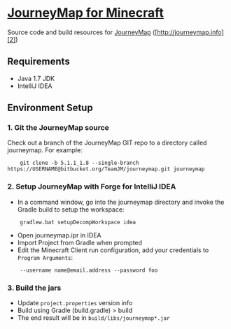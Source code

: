 # [JourneyMap for Minecraft][1]

Source code and build resources for [JourneyMap][2] ([http://journeymap.info][2])

## Requirements

* Java 1.7 JDK
* IntelliJ IDEA

## Environment Setup

### 1. Git the JourneyMap source

Check out a branch of the JourneyMap GIT repo to a directory called journeymap.  For example:

```
    git clone -b 5.1.1_1.8 --single-branch https://USERNAME@bitbucket.org/TeamJM/journeymap.git journeymap
```

### 2. Setup JourneyMap with Forge for IntelliJ IDEA

* In a command window, go into the journeymap directory and invoke the Gradle build to setup the workspace:

```
    gradlew.bat setupDecompWorkspace idea
```

* Open journeymap.ipr in IDEA
* Import Project from Gradle when prompted
* Edit the Minecraft Client run configuration, add your credentials to `Program Arguments`: 

```
    --username name@email.address --password foo
```

### 3. Build the jars

* Update `project.properties` version info
* Build using Gradle (build.gradle) > build
* The end result will be in `build/libs/journeymap*.jar`

[1]: https://bitbucket.org/TeamJM/journeymap
[2]: http://journeymap.info